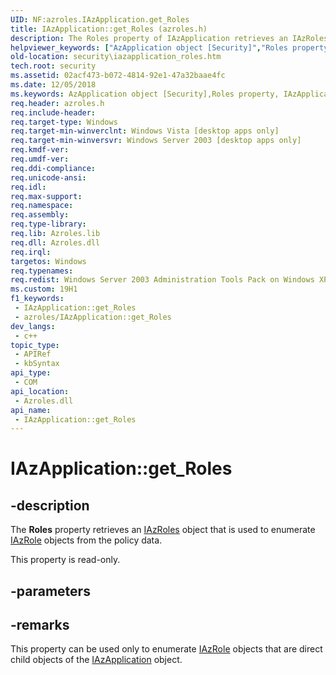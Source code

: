 ```yaml
---
UID: NF:azroles.IAzApplication.get_Roles
title: IAzApplication::get_Roles (azroles.h)
description: The Roles property of IAzApplication retrieves an IAzRoles object that is used to enumerate IAzRole objects from the policy data.
helpviewer_keywords: ["AzApplication object [Security]","Roles property","IAzApplication interface [Security]","Roles property","IAzApplication.Roles","IAzApplication.get_Roles","IAzApplication::Roles","IAzApplication::get_Roles","Roles property [Security]","Roles property [Security]","AzApplication object","Roles property [Security]","IAzApplication interface","azroles/IAzApplication::Roles","azroles/IAzApplication::get_Roles","get_Roles","security.iazapplication_roles"]
old-location: security\iazapplication_roles.htm
tech.root: security
ms.assetid: 02acf473-b072-4814-92e1-47a32baae4fc
ms.date: 12/05/2018
ms.keywords: AzApplication object [Security],Roles property, IAzApplication interface [Security],Roles property, IAzApplication.Roles, IAzApplication.get_Roles, IAzApplication::Roles, IAzApplication::get_Roles, Roles property [Security], Roles property [Security],AzApplication object, Roles property [Security],IAzApplication interface, azroles/IAzApplication::Roles, azroles/IAzApplication::get_Roles, get_Roles, security.iazapplication_roles
req.header: azroles.h
req.include-header: 
req.target-type: Windows
req.target-min-winverclnt: Windows Vista [desktop apps only]
req.target-min-winversvr: Windows Server 2003 [desktop apps only]
req.kmdf-ver: 
req.umdf-ver: 
req.ddi-compliance: 
req.unicode-ansi: 
req.idl: 
req.max-support: 
req.namespace: 
req.assembly: 
req.type-library: 
req.lib: Azroles.lib
req.dll: Azroles.dll
req.irql: 
targetos: Windows
req.typenames: 
req.redist: Windows Server 2003 Administration Tools Pack on Windows XP
ms.custom: 19H1
f1_keywords:
 - IAzApplication::get_Roles
 - azroles/IAzApplication::get_Roles
dev_langs:
 - c++
topic_type:
 - APIRef
 - kbSyntax
api_type:
 - COM
api_location:
 - Azroles.dll
api_name:
 - IAzApplication::get_Roles
---
```


# IAzApplication::get_Roles


## -description

The <b>Roles</b> property retrieves an <a href="/windows/desktop/api/azroles/nn-azroles-iazroles">IAzRoles</a> object that is used to enumerate <a href="/windows/desktop/api/azroles/nn-azroles-iazrole">IAzRole</a> objects from the policy data.

This property is read-only.

## -parameters

## -remarks

This property can be used only to enumerate <a href="/windows/desktop/api/azroles/nn-azroles-iazrole">IAzRole</a> objects that are direct child objects of the <a href="/windows/desktop/api/azroles/nn-azroles-iazapplication">IAzApplication</a> object.

